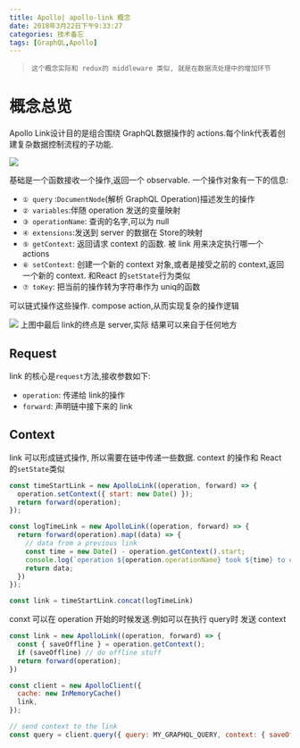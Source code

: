 ```yaml
---
title: Apollo| apollo-link 概念
date: 2018年3月22日下午9:33:27
categories: 技术备忘
tags: [GraphQL,Apollo]
---
```

> `这个概念实际和 redux的 middleware 类似, 就是在数据流处理中的增加环节`
# 概念总览

Apollo Link设计目的是组合围绕 GraphQL数据操作的 actions.每个link代表着创建复杂数据控制流程的子功能.

![](https://ws3.sinaimg.cn/large/006tNbRwgy1fpld6p0g2yj30di01pjr7.jpg)

基础是一个函数接收一个操作,返回一个 observable. 一个操作对象有一下的信息:
- `① query` :`DocumentNode`(解析 GraphQL Operation)描述发生的操作
- `② variables`:伴随 operation 发送的变量映射
- `③ operationName`: 查询的名字,可以为 null
- `④ extensions`:发送到 server 的数据在 Store的映射
- `⑤ getContext`: 返回请求 context 的函数. 被 link 用来决定执行哪一个 actions
- `⑥ setContext`: 创建一个新的 context 对象,或者是接受之前的 context,返回一个新的 context. 和React 的`setState`行为类似
- `⑦ toKey`: 把当前的操作转为字符串作为 uniq的函数

可以链式操作这些操作. compose action,从而实现复杂的操作逻辑

![](https://ws3.sinaimg.cn/large/006tNbRwgy1fpldczvm6gj30la02ggli.jpg)
上图中最后 link的终点是 server,实际 结果可以来自于任何地方

## Request

link 的核心是`request`方法,接收参数如下:

- `operation`: 传递给 link的操作
- `forward`: 声明链中接下来的 link

##  Context

link 可以形成链式操作, 所以需要在链中传递一些数据.
context 的操作和 React 的`setState`类似

```js
const timeStartLink = new ApolloLink((operation, forward) => {
  operation.setContext({ start: new Date() });
  return forward(operation);
});

const logTimeLink = new ApolloLink((operation, forward) => {
  return forward(operation).map((data) => {
    // data from a previous link
    const time = new Date() - operation.getContext().start;
    console.log(`operation ${operation.operationName} took ${time} to complete`);
    return data;
  })
});

const link = timeStartLink.concat(logTimeLink)
```

conxt 可以在 operation 开始的时候发送.例如可以在执行 query时 发送 context

```js
const link = new ApolloLink((operation, forward) => {
  const { saveOffline } = operation.getContext();
  if (saveOffline) // do offline stuff
  return forward(operation);
})

const client = new ApolloClient({
  cache: new InMemoryCache()
  link,
});

// send context to the link
const query = client.query({ query: MY_GRAPHQL_QUERY, context: { saveOffline: true }});
```




